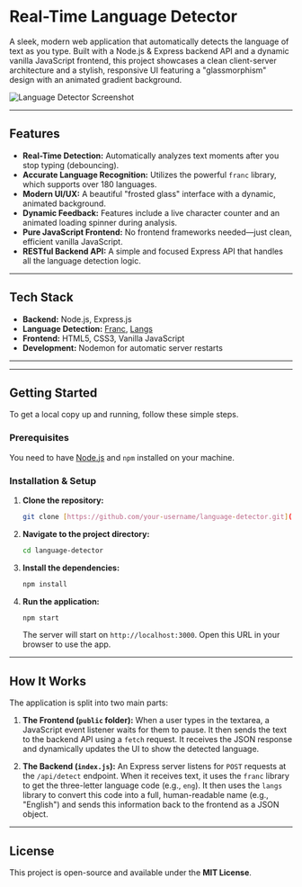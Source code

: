 # Real-Time Language Detector

A sleek, modern web application that automatically detects the language of text as you type. Built with a Node.js & Express backend API and a dynamic vanilla JavaScript frontend, this project showcases a clean client-server architecture and a stylish, responsive UI featuring a "glassmorphism" design with an animated gradient background.

![Language Detector Screenshot](https://i.imgur.com/7gqQ7oK.png)

---

## Features

-   **Real-Time Detection:** Automatically analyzes text moments after you stop typing (debouncing).
-   **Accurate Language Recognition:** Utilizes the powerful `franc` library, which supports over 180 languages.
-   **Modern UI/UX:** A beautiful "frosted glass" interface with a dynamic, animated background.
-   **Dynamic Feedback:** Features include a live character counter and an animated loading spinner during analysis.
-   **Pure JavaScript Frontend:** No frontend frameworks needed—just clean, efficient vanilla JavaScript.
-   **RESTful Backend API:** A simple and focused Express API that handles all the language detection logic.

---

## Tech Stack

-   **Backend:** Node.js, Express.js
-   **Language Detection:** [Franc](https://github.com/wooorm/franc), [Langs](https://github.com/adlawson/langs)
-   **Frontend:** HTML5, CSS3, Vanilla JavaScript
-   **Development:** Nodemon for automatic server restarts

---
---

##  Getting Started

To get a local copy up and running, follow these simple steps.

### Prerequisites

You need to have [Node.js](https://nodejs.org/) and `npm` installed on your machine.

### Installation & Setup

1.  **Clone the repository:**
    ```sh
    git clone [https://github.com/your-username/language-detector.git](https://github.com/your-username/language-detector.git)
    ```
2.  **Navigate to the project directory:**
    ```sh
    cd language-detector
    ```
3.  **Install the dependencies:**
    ```sh
    npm install
    ```
4.  **Run the application:**
    ```sh
    npm start
    ```
    The server will start on `http://localhost:3000`. Open this URL in your browser to use the app.

---

## How It Works

The application is split into two main parts:

1.  **The Frontend (`public` folder):** When a user types in the textarea, a JavaScript event listener waits for them to pause. It then sends the text to the backend API using a `fetch` request. It receives the JSON response and dynamically updates the UI to show the detected language.

2.  **The Backend (`index.js`):** An Express server listens for `POST` requests at the `/api/detect` endpoint. When it receives text, it uses the `franc` library to get the three-letter language code (e.g., `eng`). It then uses the `langs` library to convert this code into a full, human-readable name (e.g., "English") and sends this information back to the frontend as a JSON object.

---

## License

This project is open-source and available under the **MIT License**.
